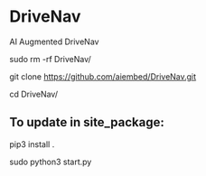 # DriveNav
AI Augmented DriveNav


sudo rm -rf DriveNav/

git clone https://github.com/aiembed/DriveNav.git

cd DriveNav/

To update in site_package:
--------------------------
pip3 install .

sudo python3 start.py 
